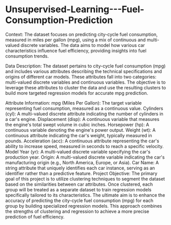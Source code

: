 # Unsupervised-Learning---Fuel-Consumption-Prediction

Context:
The dataset focuses on predicting city-cycle fuel consumption, measured in miles per gallon (mpg), using a mix of continuous and multi-valued discrete variables. The data aims to model how various car characteristics influence fuel efficiency, providing insights into fuel consumption trends.

Data Description:
The dataset pertains to city-cycle fuel consumption (mpg) and includes various attributes describing the technical specifications and origins of different car models. These attributes fall into two categories: multi-valued discrete variables and continuous variables. The objective is to leverage these attributes to cluster the data and use the resulting clusters to build more targeted regression models for accurate mpg prediction.

Attribute Information:
mpg (Miles Per Gallon): The target variable representing fuel consumption, measured as a continuous value.
Cylinders (cyl): A multi-valued discrete attribute indicating the number of cylinders in a car's engine.
Displacement (disp): A continuous variable that measures the engine's total swept volume in cubic inches.
Horsepower (hp): A continuous variable denoting the engine's power output.
Weight (wt): A continuous attribute indicating the car's weight, typically measured in pounds.
Acceleration (acc): A continuous attribute representing the car's ability to increase speed, measured in seconds to reach a specific velocity.
Model Year (yr): A multi-valued discrete variable specifying the car's production year.
Origin: A multi-valued discrete variable indicating the car's manufacturing origin (e.g., North America, Europe, or Asia).
Car Name: A string attribute that uniquely identifies each car instance, serving as an identifier rather than a predictive feature.
Project Objective:
The primary goal of this project is to utilize clustering techniques to segment the dataset based on the similarities between car attributes. Once clustered, each group will be treated as a separate dataset to train regression models specifically tailored to its characteristics. The ultimate aim is to enhance the accuracy of predicting the city-cycle fuel consumption (mpg) for each group by building specialized regression models. This approach combines the strengths of clustering and regression to achieve a more precise prediction of fuel efficiency.
